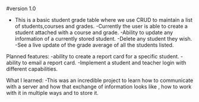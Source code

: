 #version 1.0
- This is a basic student grade table where we use CRUD to maintain a list of students,courses and grades.
-Currently the user is able to create a student attached with a course and grade.
-Ability to update any information of a currently stored student.
-Delete any student they wish.
-See a live update of the grade average of all the students listed.


Planned features:
-ability to create a report card for a specific student.
-ability to email a report card.
-Implement a student and teacher login with different capabilities.

What I learned:
-This was an incredible project to learn how to communicate with a server and how that exchange of information looks like , how to work with it in multiple ways and to store it.